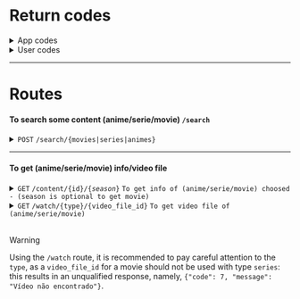 # Return codes

<details>
  <summary>App codes</summary>
  
- `97`  = Erro interno da aplicação;   *`Ex.: Erro ao renderizar a view`*
- `100` = Erro crítico da aplicação;  *`Ex.: Erro no banco de dados`*
- `125` = Erro por parte da api;   *`Ex.: API em manutenção`*
</details>

<details>
  <summary>User codes</summary>

- `7` = Erro cometido pelo usuário; *`Ex.: Uso de caracteres inválidos`*
- `10` = Sucesso para requisição de usuário;
- `5` = Um alerta para o usário; *`Ex.: Filme não encontrado`*
</details>

------------------------------------------------------------------------------------------

# Routes

#### To search some content (anime/serie/movie) `/search`

<details>
  <summary>
    <code>POST</code>
    <code>/search/{movies|series|animes}</code>
  </summary>
  
  ##### Body parameters

> | name | type | data type | content type | description |
> | ---- | ---- | --------- | ------------ | ----------- |
> | `content_name` | required | string | `application/x-www-form-urlencoded` | (anime/serie/movie) name|

  ##### Responses

> | http code | content type | description |
> | --------- | ------------ | ----------- |
> | `200` | `application/json` | `{"code": 7, "message": "Usuário não informou o nome do conteúdo"}` |
> | `200` | `application/json` | `{"code": 7, "message": "Nome do conteúdo inválido"}` |
> | `200` | `application/json` | `{"code": 125, "message": "Erro na API"}` |
> | `200` | `application/json` | `{"code": 7, "message": "Conteúdo não encontrado"}` |
> | `200` | `application/json` | `{"code": 200, "data": (animes\|series\|movies) list}` |
</details>

------------------------------------------------------------------------------------------

#### To get (anime/serie/movie) info/video file

<details>
  <summary>
    <code>GET</code>
    <code>/content/{id}/{<i>season</i>}</code>
    <code>To get info of (anime/serie/movie) choosed - (season is optional to get movie)</code>
  </summary>

  ##### URL parameters

> | name | type | data type | description |
> | ---- | ---- | --------- | ----------- |
> | `id` | required | int | (anime/serie/movie) ID |
> | `season` | *optional* | int | (anime/serie) season |

  ##### Responses

> | http code | content type | description |
> | --------- | ------------ | ----------- |
> | `200` | `application/json` | `{"code": 125, "message": "Erro na API"}` |
> | `200` | `application/json` | `{"code": 7, "message": "Conteúdo não encontrado"}` |
> | `200` | `application/json` | `{"code": 200, "data": (anime\|serie\|movie) info}` |
</details>

<details>
  <summary>
    <code>GET</code>
    <code>/watch/{type}/{video_file_id}</code>
    <code>To get video file of  (anime/serie/movie)</code>
  </summary>

  ##### URL parameters

> | name | type | data type | description |
> | ---- | ---- | --------- | ----------- |
> | `type` | required | string | Video content type  - `only (movie\|serie)` |
> | `video_file_id` | required | int | Video file ID |

  ##### Responses

> | http code | content type | description |
> | --------- | ------------ | ----------- |
> | `404` | `application/json` | `{"message": "Rota não encontrada"}` |
> | `200` | `application/json` | `{"code": 7, "message": "Vídeo não encontrado"}` |
> | `200` | `application/json` | `{"code": 200, "data": (anime\|serie\|movie) video files link}` |
</details>

<br>

> [!WARNING]
> Using the `/watch` route, it is recommended to pay careful attention to the `type`, as a `video_file_id` for a movie should not be used with type `series`: this results in an unqualified response, namely, `{"code": 7, "message": "Vídeo não encontrado"}`.